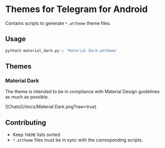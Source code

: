 # Themes for Telegram for Android

Contains scripts to generate `*.attheme` theme files.

## Usage

```sh
python3 material_dark.py > 'Material Dark.attheme'
```

## Themes

### Material Dark

The theme is intended to be in compliance with Material Design guidelines as much as possible.

![Chats](/docs/Material Dark.png?raw=true)

## Contributing

* Keep `THEME` lists sorted.
* `*.attheme` files must be in sync with the corresponding scripts.
